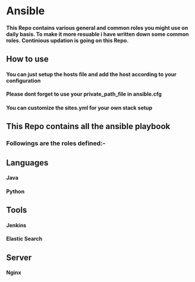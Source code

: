# Ansible

#### This Repo contains various general and common roles you might use on daily basis. To make it more resuable i have written down some common roles. Continious updation is going on this Repo.


## How to use

#### You can just setup the hosts file and add the host according to your configuration
#### Please dont forget to use your private_path_file in ansible.cfg
#### You can customize the sites.yml for your own stack setup

## This Repo contains all the ansible playbook 
### Followings are the roles defined:-

## Languages

#### Java
#### Python


## Tools 

#### Jenkins
#### Elastic Search

## Server 

#### Nginx

